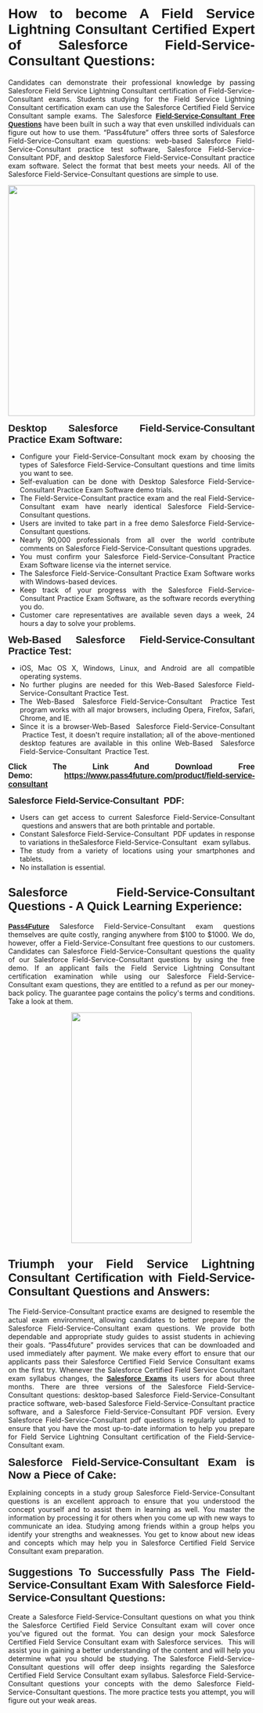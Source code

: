 <h1 style="text-align: justify;"><span style="font-family:Tahoma,Geneva,sans-serif;"><strong>How to become A Field Service Lightning Consultant Certified Expert of Salesforce Field-Service-Consultant Questions:</strong></span></h1>

<p style="text-align: justify;">Candidates can demonstrate their professional knowledge by passing Salesforce Field Service Lightning Consultant certification of Field-Service-Consultant exams. Students studying for the Field Service Lightning Consultant certification exam can use the Salesforce Certified Field Service Consultant sample exams. The Salesforce <a href="https://www.pass4future.com/questions/salesforce/field-service-consultant" target="_blank"><span style="font-family:Tahoma,Geneva,sans-serif;"><strong>Field-Service-Consultant Free Questions</strong></span></a> have been built in such a way that even unskilled individuals can figure out how to use them. “Pass4future” offers three sorts of Salesforce Field-Service-Consultant exam questions: web-based Salesforce Field-Service-Consultant practice test software, Salesforce Field-Service-Consultant PDF, and desktop Salesforce Field-Service-Consultant practice exam software. Select the format that best meets your needs. All of the Salesforce Field-Service-Consultant questions are simple to use.</p>

<p style="text-align: justify;"><a href="https://www.pass4future.com/product/field-service-consultant" target="_blank"><img alt="" src="https://lh3.googleusercontent.com/pw/AM-JKLU5_aushiRQbaoUdVonD_1om6esFnUm_j21jdeI1V3aesz_ETcO2Y8QVj0ZamD1vJ__MzXKNoh3XzzrDTXgudBuMwEatvdphNwcixeZDIncATvFdVanIchOfqVuIJHbWkG03KYMH2pwXnb7WaAnvI3g=w1818-h651-no" style="width: 100%; height: 470px;" /></a></p>

<p style="text-align: justify;"><strong><span style="font-family:Tahoma,Geneva,sans-serif;"><span style="font-size:20px;">Desktop Salesforce Field-Service-Consultant Practice Exam Software:</span></span></strong></p>

<ul>
	<li style="text-align: justify;">Configure your Field-Service-Consultant mock exam by choosing the types of Salesforce Field-Service-Consultant questions and time limits you want to see.</li>
	<li style="text-align: justify;">Self-evaluation can be done with Desktop Salesforce Field-Service-Consultant Practice Exam Software demo trials.</li>
	<li style="text-align: justify;">The Field-Service-Consultant practice exam and the real Field-Service-Consultant exam have nearly identical Salesforce Field-Service-Consultant questions.</li>
	<li style="text-align: justify;">Users are invited to take part in a free demo Salesforce Field-Service-Consultant questions.</li>
	<li style="text-align: justify;">Nearly 90,000 professionals from all over the world contribute comments on Salesforce Field-Service-Consultant questions upgrades.</li>
	<li style="text-align: justify;">You must confirm your Salesforce Field-Service-Consultant Practice Exam Software license via the internet service.</li>
	<li style="text-align: justify;">The Salesforce Field-Service-Consultant Practice Exam Software works with Windows-based devices.</li>
	<li style="text-align: justify;">Keep track of your progress with the Salesforce Field-Service-Consultant Practice Exam Software, as the software records everything you do.</li>
	<li style="text-align: justify;">Customer care representatives are available seven days a week, 24 hours a day to solve your problems.</li>
</ul>

<p style="text-align: justify;"><span style="font-family:Tahoma,Geneva,sans-serif;"><span style="font-size:20px;"><strong>Web-Based Salesforce Field-Service-Consultant Practice Test:</strong></span></span></p>

<ul>
	<li style="text-align: justify;">iOS, Mac OS X, Windows, Linux, and Android are all compatible operating systems.</li>
	<li style="text-align: justify;">No further plugins are needed for this Web-Based Salesforce Field-Service-Consultant Practice Test.</li>
	<li style="text-align: justify;">The Web-Based  Salesforce Field-Service-Consultant  Practice Test program works with all major browsers, including Opera, Firefox, Safari, Chrome, and IE.</li>
	<li style="text-align: justify;">Since it is a browser-Web-Based  Salesforce Field-Service-Consultant  Practice Test, it doesn't require installation; all of the above-mentioned desktop features are available in this online Web-Based  Salesforce Field-Service-Consultant  Practice Test.</li>
</ul>

<p style="text-align: justify;"><span style="font-family:Tahoma,Geneva,sans-serif;"><strong><span style="font-size:16px;">Click The Link And Download Free Demo: <a href="https://www.pass4future.com/product/field-service-consultant" target="_blank">https://www.pass4future.com/product/field-service-consultant</a></span></strong></span></p>

<p style="text-align: justify;"><span style="font-size:18px;"><span style="font-family:Tahoma,Geneva,sans-serif;"><strong>Salesforce Field-Service-Consultant  PDF:</strong></span></span></p>

<ul>
	<li style="text-align: justify;">Users can get access to current Salesforce Field-Service-Consultant  questions and answers that are both printable and portable.</li>
	<li style="text-align: justify;">Constant Salesforce Field-Service-Consultant  PDF updates in response to variations in theSalesforce Field-Service-Consultant   exam syllabus.</li>
	<li style="text-align: justify;">The study from a variety of locations using your smartphones and tablets.</li>
	<li style="text-align: justify;">No installation is essential.</li>
</ul>

<h2 style="text-align: justify;"><span style="font-family:Tahoma,Geneva,sans-serif;"><strong><span style="font-size:24px;">Salesforce Field-Service-Consultant Questions - A Quick Learning Experience:</span></strong></span></h2>

<p style="text-align: justify;"><a href="https://www.pass4future.com/" target="_blank"><span style="font-family:Tahoma,Geneva,sans-serif;"><strong>Pass4Future</strong></span></a> Salesforce Field-Service-Consultant exam questions themselves are quite costly, ranging anywhere from $100 to $1000. We do, however, offer a Field-Service-Consultant free questions to our customers. Candidates can Salesforce Field-Service-Consultant questions the quality of our Salesforce Field-Service-Consultant questions by using the free demo. If an applicant fails the Field Service Lightning Consultant certification examination while using our Salesforce Field-Service-Consultant exam questions, they are entitled to a refund as per our money-back policy. The guarantee page contains the policy's terms and conditions. Take a look at them.</p>

<p style="text-align: center;"><a href="https://www.pass4future.com/product/field-service-consultant" target="_blank"><img alt="" src="https://lh3.googleusercontent.com/pw/AM-JKLV3yUm3jiqqIo1xIsj1VJ_UeysYexQY-pRYO0rIFl3vg11QZioN-gzffpw2AfKqFynWuvoXOreWrWS0swpr4xmOSWfwII2jvatteuqrfxiWGFBSHPiZUCoi33jqeymK5dmu-0enyX6tayRCAMHw05jv=s943-no" style="width: 70%; height: 470px;" /></a></p>

<h2 style="text-align: justify;"><span style="font-family:Tahoma,Geneva,sans-serif;"><strong><span style="font-size:24px;">Triumph your Field Service Lightning Consultant Certification with Field-Service-Consultant Questions and Answers:</span></strong></span></h2>

<p style="text-align: justify;">The Field-Service-Consultant practice exams are designed to resemble the actual exam environment, allowing candidates to better prepare for the Salesforce Field-Service-Consultant exam questions. We provide both dependable and appropriate study guides to assist students in achieving their goals. “Pass4future” provides services that can be downloaded and used immediately after payment. We make every effort to ensure that our applicants pass their Salesforce Certified Field Service Consultant exams on the first try. Whenever the Salesforce Certified Field Service Consultant exam syllabus changes, the <a href="https://www.pass4future.com/salesforce" target="_blank"><span style="font-family:Tahoma,Geneva,sans-serif;"><strong>Salesforce Exams</strong></span></a> its users for about three months. There are three versions of the Salesforce Field-Service-Consultant questions: desktop-based Salesforce Field-Service-Consultant practice software, web-based Salesforce Field-Service-Consultant practice software, and a Salesforce Field-Service-Consultant PDF version. Every Salesforce Field-Service-Consultant pdf questions is regularly updated to ensure that you have the most up-to-date information to help you prepare for Field Service Lightning Consultant certification of the Field-Service-Consultant exam.</p>

<p style="text-align: justify;"><strong><span style="font-family:Tahoma,Geneva,sans-serif;"><span style="font-size:22px;">Salesforce Field-Service-Consultant Exam is Now a Piece of Cake:</span></span></strong></p>

<p style="text-align: justify;">Explaining concepts in a study group Salesforce Field-Service-Consultant questions is an excellent approach to ensure that you understood the concept yourself and to assist them in learning as well. You master the information by processing it for others when you come up with new ways to communicate an idea. Studying among friends within a group helps you identify your strengths and weaknesses. You get to know about new ideas and concepts which may help you in Salesforce Certified Field Service Consultant exam preparation.</p>

<h3 style="text-align: justify;"><span style="font-family:Tahoma,Geneva,sans-serif;"><strong><span style="font-size:22px;">Suggestions To Successfully Pass The Field-Service-Consultant Exam With Salesforce Field-Service-Consultant Questions:</span></strong></span></h3>

<p style="text-align: justify;">Create a Salesforce Field-Service-Consultant questions on what you think the Salesforce Certified Field Service Consultant exam will cover once you've figured out the format. You can design your mock Salesforce Certified Field Service Consultant exam with Salesforce services.  This will assist you in gaining a better understanding of the content and will help you determine what you should be studying. The Salesforce Field-Service-Consultant questions will offer deep insights regarding the Salesforce Certified Field Service Consultant exam syllabus. Salesforce Field-Service-Consultant questions your concepts with the demo Salesforce Field-Service-Consultant questions. The more practice tests you attempt, you will figure out your weak areas.</p>
